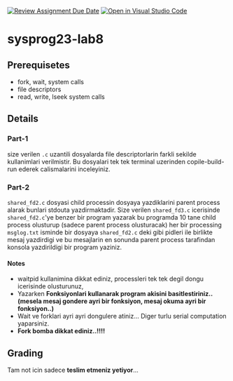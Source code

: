 [![Review Assignment Due Date](https://classroom.github.com/assets/deadline-readme-button-24ddc0f5d75046c5622901739e7c5dd533143b0c8e959d652212380cedb1ea36.svg)](https://classroom.github.com/a/u7yXet_O)
[![Open in Visual Studio Code](https://classroom.github.com/assets/open-in-vscode-718a45dd9cf7e7f842a935f5ebbe5719a5e09af4491e668f4dbf3b35d5cca122.svg)](https://classroom.github.com/online_ide?assignment_repo_id=10997119&assignment_repo_type=AssignmentRepo)
# sysprog23-lab8
## Prerequisetes 
- fork, wait, system calls
- file descriptors
- read, write, lseek system calls
## Details
### Part-1
size verilen ``.c`` uzantili dosyalarda file descriptorlarin farkli sekilde kullanimlari verilmistir. Bu dosyalari tek tek terminal uzerinden copile-build-run ederek calismalarini inceleyiniz.
### Part-2
``shared_fd2.c`` dosyasi child processin dosyaya yazdiklarini parent process alarak bunlari stdouta yazdirmaktadir.
Size verilen ``shared_fd3.c`` icerisinde ``shared_fd2.c``'ye benzer bir program yazarak bu programda 10 tane child process olusturup (sadece parent process olusturacak) her bir processing ``msglog.txt`` isminde bir dosyaya ``shared_fd2.c`` deki gibi pidleri ile birlikte mesaj yazdirdigi ve bu mesajlarin en sonunda parent process tarafindan konsola yazdirildigi bir program yaziniz.

#### Notes
- waitpid kullanimina dikkat ediniz, processleri tek tek degil dongu icerisinde olusturunuz, 
- Yazarken **Fonksiyonlari kullanarak program akisini basitlestiriniz..(mesela mesaj gondere ayri bir fonksiyon, mesaj okuma ayri bir fonksiyon..)**
- Wait ve forklari ayri ayri dongulere atiniz... Diger turlu serial computation yaparsiniz.
- **Fork bomba dikkat ediniz..!!!!**

## Grading
Tam not icin sadece **teslim etmeniz yetiyor**...
